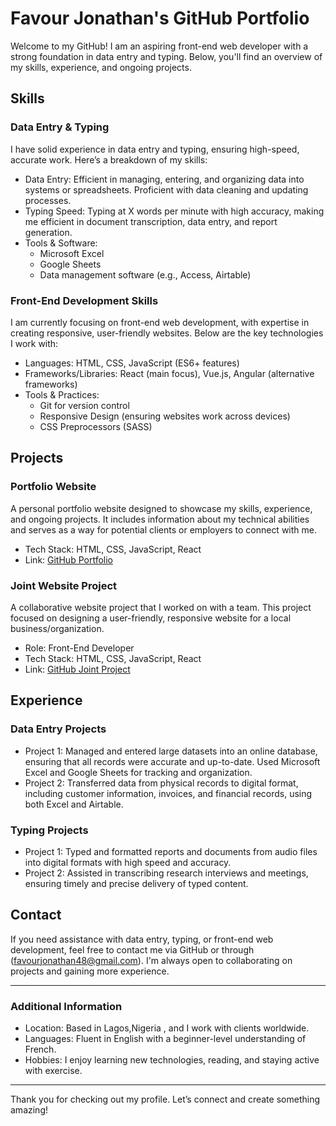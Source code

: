 # Favour Jonathan's GitHub Portfolio

Welcome to my GitHub! I am an aspiring front-end web developer with a strong foundation in data entry and typing. Below, you'll find an overview of my skills, experience, and ongoing projects.

## Skills

### Data Entry & Typing
I have solid experience in data entry and typing, ensuring high-speed, accurate work. Here’s a breakdown of my skills:

- Data Entry: Efficient in managing, entering, and organizing data into systems or spreadsheets. Proficient with data cleaning and updating processes.
- Typing Speed: Typing at X words per minute with high accuracy, making me efficient in document transcription, data entry, and report generation.
- Tools & Software:
  - Microsoft Excel
  - Google Sheets
  - Data management software (e.g., Access, Airtable)

### Front-End Development Skills  
I am currently focusing on front-end web development, with expertise in creating responsive, user-friendly websites. Below are the key technologies I work with:

- Languages: HTML, CSS, JavaScript (ES6+ features)
- Frameworks/Libraries: React (main focus), Vue.js, Angular (alternative frameworks)
- Tools & Practices:
  - Git for version control
  - Responsive Design (ensuring websites work across devices)
  - CSS Preprocessors (SASS)

## Projects

### Portfolio Website
A personal portfolio website designed to showcase my skills, experience, and ongoing projects. It includes information about my technical abilities and serves as a way for potential clients or employers to connect with me.

- Tech Stack: HTML, CSS, JavaScript, React
- Link: [GitHub Portfolio](https://github.com/Kash080380/Favour--Jonathan)

### Joint Website Project
A collaborative website project that I worked on with a team. This project focused on designing a user-friendly, responsive website for a local business/organization.

- Role: Front-End Developer
- Tech Stack: HTML, CSS, JavaScript, React
- Link: [GitHub Joint Project](https://github.com/SusanMackson/EMBOLDLAB-DigFace)

## Experience

### Data Entry Projects
- Project 1: Managed and entered large datasets into an online database, ensuring that all records were accurate and up-to-date. Used Microsoft Excel and Google Sheets for tracking and organization.
- Project 2: Transferred data from physical records to digital format, including customer information, invoices, and financial records, using both Excel and Airtable.

### Typing Projects
- Project 1: Typed and formatted reports and documents from audio files into digital formats with high speed and accuracy.
- Project 2: Assisted in transcribing research interviews and meetings, ensuring timely and precise delivery of typed content.

## Contact

If you need assistance with data entry, typing, or front-end web development, feel free to contact me via GitHub or through (favourjonathan48@gmail.com). I'm always open to collaborating on projects and gaining more experience.

---

### Additional Information

- Location: Based in Lagos,Nigeria , and I work with clients worldwide.
- Languages: Fluent in English with a beginner-level understanding of French.
- Hobbies: I enjoy learning new technologies, reading, and staying active with exercise.

---

Thank you for checking out my profile. Let’s connect and create something amazing!
